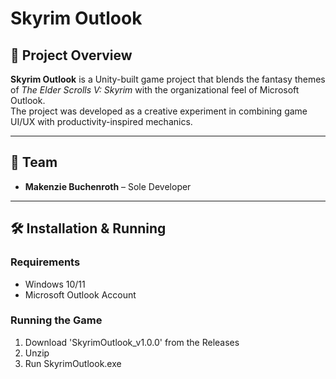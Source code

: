 # Skyrim Outlook

## 📖 Project Overview
**Skyrim Outlook** is a Unity-built game project that blends the fantasy themes of *The Elder Scrolls V: Skyrim* with the organizational feel of Microsoft Outlook.  
The project was developed as a creative experiment in combining game UI/UX with productivity-inspired mechanics.

---

## 👤 Team
- **Makenzie Buchenroth** – Sole Developer

---

## 🛠️ Installation & Running

### Requirements
- Windows 10/11
- Microsoft Outlook Account

### Running the Game
1. Download 'SkyrimOutlook_v1.0.0' from the Releases
2. Unzip
3. Run SkyrimOutlook.exe
